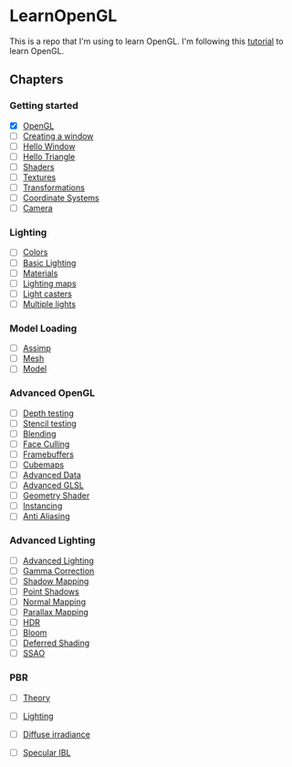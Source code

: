 # LearnOpenGL
This is a repo that I'm using to learn OpenGL. I'm following this [tutorial](https://learnopengl.com/) to learn OpenGL.

## Chapters
### Getting started
- [x] [OpenGL](https://learnopengl.com/Getting-started/OpenGL)
- [ ] [Creating a window](https://learnopengl.com/Getting-started/Creating-a-window)
- [ ] [Hello Window](https://learnopengl.com/Getting-started/Hello-Window)
- [ ] [Hello Triangle](https://learnopengl.com/Getting-started/Hello-Triangle)
- [ ] [Shaders](https://learnopengl.com/Getting-started/Shaders)
- [ ] [Textures](https://learnopengl.com/Getting-started/Textures)
- [ ] [Transformations](https://learnopengl.com/Getting-started/Transformations)
- [ ] [Coordinate Systems](https://learnopengl.com/Getting-started/Coordinate-Systems)
- [ ] [Camera](https://learnopengl.com/Getting-started/Camera)
### Lighting
- [ ] [Colors](https://learnopengl.com/Lighting/Colors)
- [ ] [Basic Lighting](https://learnopengl.com/Lighting/Basic-Lighting)
- [ ] [Materials](https://learnopengl.com/Lighting/Materials)
- [ ] [Lighting maps](https://learnopengl.com/Lighting/Lighting-maps)
- [ ] [Light casters](https://learnopengl.com/Lighting/Light-casters)
- [ ] [Multiple lights](https://learnopengl.com/Lighting/Multiple-lights)
### Model Loading
- [ ] [Assimp](https://learnopengl.com/Model-Loading/Assimp)
- [ ] [Mesh](https://learnopengl.com/Model-Loading/Mesh)
- [ ] [Model](https://learnopengl.com/Model-Loading/Model)
### Advanced OpenGL
- [ ] [Depth testing](https://learnopengl.com/Advanced-OpenGL/Depth-testing)
- [ ] [Stencil testing](https://learnopengl.com/Advanced-OpenGL/Stencil-testing)
- [ ] [Blending](https://learnopengl.com/Advanced-OpenGL/Blending)
- [ ] [Face Culling](https://learnopengl.com/Advanced-OpenGL/Face-Culling)
- [ ] [Framebuffers](https://learnopengl.com/Advanced-OpenGL/Framebuffers)
- [ ] [Cubemaps](https://learnopengl.com/Advanced-OpenGL/Cubemaps)
- [ ] [Advanced Data](https://learnopengl.com/Advanced-OpenGL/Advanced-Data)
- [ ] [Advanced GLSL](https://learnopengl.com/Advanced-OpenGL/Advanced-GLSL)
- [ ] [Geometry Shader](https://learnopengl.com/Advanced-OpenGL/Geometry-Shader)
- [ ] [Instancing](https://learnopengl.com/Advanced-OpenGL/Instancing)
- [ ] [Anti Aliasing](https://learnopengl.com/Advanced-OpenGL/Anti-Aliasing)
### Advanced Lighting
- [ ] [Advanced Lighting](https://learnopengl.com/Advanced-Lighting/Advanced-Lighting)
- [ ] [Gamma Correction](https://learnopengl.com/Advanced-Lighting/Gamma-Correction)
- [ ] [Shadow Mapping](https://learnopengl.com/Advanced-Lighting/Shadow-Mapping)
- [ ] [Point Shadows](https://learnopengl.com/Advanced-Lighting/Point-Shadows)
- [ ] [Normal Mapping](https://learnopengl.com/Advanced-Lighting/Normal-Mapping)
- [ ] [Parallax Mapping](https://learnopengl.com/Advanced-Lighting/Parallax-Mapping)
- [ ] [HDR](https://learnopengl.com/Advanced-Lighting/HDR)
- [ ] [Bloom](https://learnopengl.com/Advanced-Lighting/Bloom)
- [ ] [Deferred Shading](https://learnopengl.com/Advanced-Lighting/Deferred-Shading)
- [ ] [SSAO](https://learnopengl.com/Advanced-Lighting/SSAO)
### PBR
- [ ] [Theory](https://learnopengl.com/PBR/Theory)
- [ ] [Lighting](https://learnopengl.com/PBR/Lighting)
- [ ] [Diffuse irradiance](https://learnopengl.com/PBR/Diffuse-irradiance)
- [ ] [Specular IBL](https://learnopengl.com/PBR/Specular-IBL)

